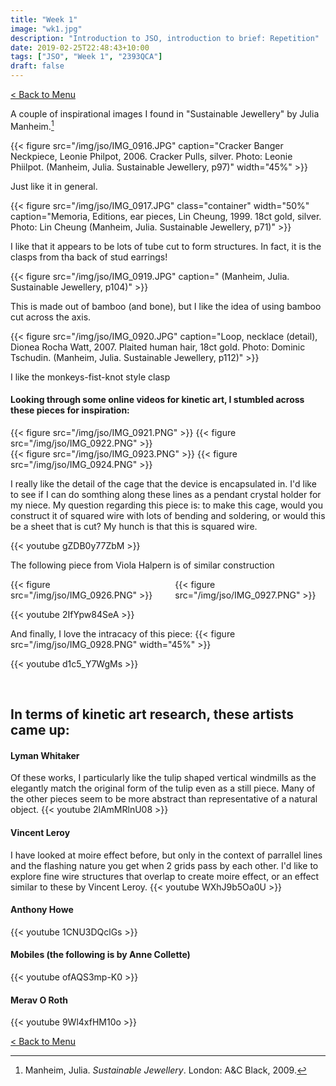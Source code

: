```yaml
---
title: "Week 1"
image: "wk1.jpg"
description: "Introduction to JSO, introduction to brief: Repetition"
date: 2019-02-25T22:48:43+10:00
tags: ["JSO", "Week 1", "2393QCA"]
draft: false
---
```

[< Back to Menu](/jso/)

A couple of inspirational images I found in "Sustainable Jewellery" by Julia Manheim.[^Manheim]


{{< figure src="/img/jso/IMG_0916.JPG" caption="Cracker Banger Neckpiece, Leonie Philpot, 2006. Cracker Pulls, silver.  Photo: Leonie Phiilpot. (Manheim, Julia. Sustainable Jewellery, p97)" width="45%" >}}

Just like it in general. 

{{< figure src="/img/jso/IMG_0917.JPG" class="container" width="50%" caption="Memoria, Editions, ear pieces, Lin Cheung, 1999. 18ct gold, silver. Photo: Lin Cheung (Manheim, Julia. Sustainable Jewellery, p71)" >}}

I like that it appears to be lots of tube cut to form structures.  In fact, it is the clasps from tha back of stud earrings!


{{< figure src="/img/jso/IMG_0919.JPG" caption=" (Manheim, Julia. Sustainable Jewellery, p104)" >}}

This is made out of bamboo (and bone), but I like the idea of using bamboo cut across the axis.

{{< figure src="/img/jso/IMG_0920.JPG" caption="Loop, necklace (detail), Dionea Rocha Watt, 2007. Plaited human hair, 18ct gold. Photo: Dominic Tschudin. (Manheim, Julia. Sustainable Jewellery, p112)" >}}

I like the monkeys-fist-knot style clasp
<br>

#### Looking through some online videos for kinetic art, I stumbled across these pieces for inspiration:

<div class="row">
    <div class="6u 12u$(medium)">
        {{< figure src="/img/jso/IMG_0921.PNG" >}}
        {{< figure src="/img/jso/IMG_0922.PNG" >}}
    </div>
    <div class="6u 12u$(medium)">
        {{< figure src="/img/jso/IMG_0923.PNG" >}} 
        {{< figure src="/img/jso/IMG_0924.PNG" >}}
    </div>
</div>

I really like the detail of the cage that the device is encapsulated in.  I'd like to see if I can do somthing along these lines as a pendant crystal holder for my niece.  My question regarding this piece is: to make this cage, would you construct it of squared wire with lots of bending and soldering, or would this be a sheet that is cut?  My hunch is that this is squared wire.

{{< youtube gZDB0y77ZbM >}}<br />


The following piece from Viola Halpern is of similar construction
<div class="columns">
  <div class="column">
    {{< figure src="/img/jso/IMG_0926.PNG" >}}
  </div>
  <div class="column">
    {{< figure src="/img/jso/IMG_0927.PNG" >}}
  </div>
</div>


{{< youtube 2IfYpw84SeA >}}<br />


And finally, I love the intracacy of this piece:
{{< figure src="/img/jso/IMG_0928.PNG" width="45%" >}}

{{< youtube d1c5_Y7WgMs >}}

<br>

## In terms of kinetic art research, these artists came up:

#### Lyman Whitaker
Of these works, I particularly like the tulip shaped vertical windmills as the elegantly match the original form of the tulip even as a still piece.  Many of the other pieces seem to be more abstract than representative of a natural object.
{{< youtube 2lAmMRlnU08 >}}


#### Vincent Leroy
I have looked at moire effect before, but only in the context of parrallel lines and the flashing nature you get when 2 grids pass by each other.  I'd like to explore fine wire structures that overlap to create moire effect, or an effect similar to these by Vincent Leroy.
{{< youtube WXhJ9b5Oa0U >}}


#### Anthony Howe
{{< youtube 1CNU3DQclGs >}}

#### Mobiles (the following is by Anne Collette)
{{< youtube ofAQS3mp-K0 >}}


#### Merav O Roth
{{< youtube 9Wl4xfHM10o >}}




[< Back to Menu](/jso/)

[^Manheim]: Manheim, Julia. _Sustainable Jewellery_. London: A&C Black, 2009.


